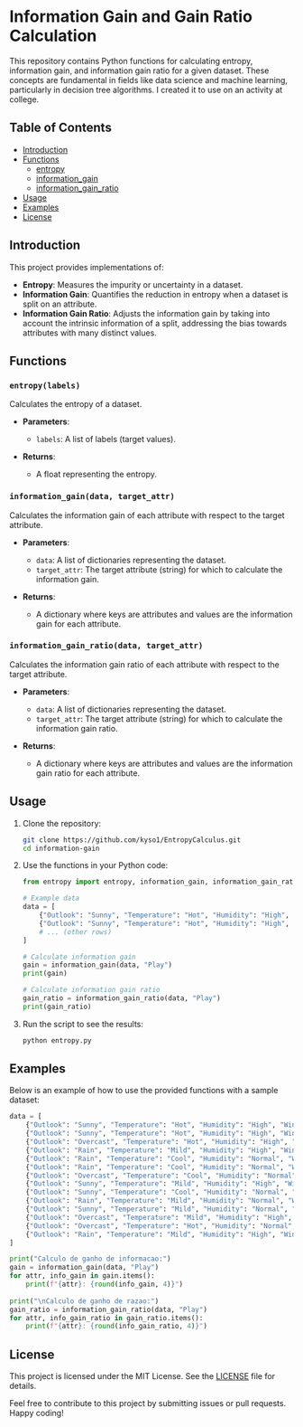 # Information Gain and Gain Ratio Calculation

This repository contains Python functions for calculating entropy, information gain, and information gain ratio for a given dataset. These concepts are fundamental in fields like data science and machine learning, particularly in decision tree algorithms. I created it to use on an activity at college.

## Table of Contents

- [Introduction](#introduction)
- [Functions](#functions)
  - [entropy](#entropy)
  - [information_gain](#information_gain)
  - [information_gain_ratio](#information_gain_ratio)
- [Usage](#usage)
- [Examples](#examples)
- [License](#license)

## Introduction

This project provides implementations of:

- **Entropy**: Measures the impurity or uncertainty in a dataset.
- **Information Gain**: Quantifies the reduction in entropy when a dataset is split on an attribute.
- **Information Gain Ratio**: Adjusts the information gain by taking into account the intrinsic information of a split, addressing the bias towards attributes with many distinct values.

## Functions

### `entropy(labels)`

Calculates the entropy of a dataset.

- **Parameters**:
  - `labels`: A list of labels (target values).

- **Returns**: 
  - A float representing the entropy.

### `information_gain(data, target_attr)`

Calculates the information gain of each attribute with respect to the target attribute.

- **Parameters**:
  - `data`: A list of dictionaries representing the dataset.
  - `target_attr`: The target attribute (string) for which to calculate the information gain.

- **Returns**: 
  - A dictionary where keys are attributes and values are the information gain for each attribute.

### `information_gain_ratio(data, target_attr)`

Calculates the information gain ratio of each attribute with respect to the target attribute.

- **Parameters**:
  - `data`: A list of dictionaries representing the dataset.
  - `target_attr`: The target attribute (string) for which to calculate the information gain ratio.

- **Returns**: 
  - A dictionary where keys are attributes and values are the information gain ratio for each attribute.

## Usage

1. Clone the repository:
   ```bash
   git clone https://github.com/kyso1/EntropyCalculus.git
   cd information-gain
   ```

2. Use the functions in your Python code:
   ```python
   from entropy import entropy, information_gain, information_gain_ratio
   
   # Example data
   data = [
       {"Outlook": "Sunny", "Temperature": "Hot", "Humidity": "High", "Wind": "Weak", "Play": "No"},
       {"Outlook": "Sunny", "Temperature": "Hot", "Humidity": "High", "Wind": "Strong", "Play": "No"},
       # ... (other rows)
   ]
   
   # Calculate information gain
   gain = information_gain(data, "Play")
   print(gain)
   
   # Calculate information gain ratio
   gain_ratio = information_gain_ratio(data, "Play")
   print(gain_ratio)
   ```

3. Run the script to see the results:
   ```bash
   python entropy.py
   ```

## Examples

Below is an example of how to use the provided functions with a sample dataset:

```python
data = [
    {"Outlook": "Sunny", "Temperature": "Hot", "Humidity": "High", "Wind": "Weak", "Play": "No"},
    {"Outlook": "Sunny", "Temperature": "Hot", "Humidity": "High", "Wind": "Strong", "Play": "No"},
    {"Outlook": "Overcast", "Temperature": "Hot", "Humidity": "High", "Wind": "Weak", "Play": "Yes"},
    {"Outlook": "Rain", "Temperature": "Mild", "Humidity": "High", "Wind": "Weak", "Play": "Yes"},
    {"Outlook": "Rain", "Temperature": "Cool", "Humidity": "Normal", "Wind": "Weak", "Play": "Yes"},
    {"Outlook": "Rain", "Temperature": "Cool", "Humidity": "Normal", "Wind": "Strong", "Play": "No"},
    {"Outlook": "Overcast", "Temperature": "Cool", "Humidity": "Normal", "Wind": "Strong", "Play": "Yes"},
    {"Outlook": "Sunny", "Temperature": "Mild", "Humidity": "High", "Wind": "Weak", "Play": "No"},
    {"Outlook": "Sunny", "Temperature": "Cool", "Humidity": "Normal", "Wind": "Weak", "Play": "Yes"},
    {"Outlook": "Rain", "Temperature": "Mild", "Humidity": "Normal", "Wind": "Weak", "Play": "Yes"},
    {"Outlook": "Sunny", "Temperature": "Mild", "Humidity": "Normal", "Wind": "Strong", "Play": "Yes"},
    {"Outlook": "Overcast", "Temperature": "Mild", "Humidity": "High", "Wind": "Strong", "Play": "Yes"},
    {"Outlook": "Overcast", "Temperature": "Hot", "Humidity": "Normal", "Wind": "Weak", "Play": "Yes"},
    {"Outlook": "Rain", "Temperature": "Mild", "Humidity": "High", "Wind": "Strong", "Play": "No"}
]

print("Calculo de ganho de informacao:")
gain = information_gain(data, "Play")
for attr, info_gain in gain.items():
    print(f"{attr}: {round(info_gain, 4)}")
    
print("\nCalculo de ganho de razao:")
gain_ratio = information_gain_ratio(data, "Play")
for attr, info_gain_ratio in gain_ratio.items():
    print(f"{attr}: {round(info_gain_ratio, 4)}")
```

## License

This project is licensed under the MIT License. See the [LICENSE](LICENSE) file for details.

Feel free to contribute to this project by submitting issues or pull requests. Happy coding!
